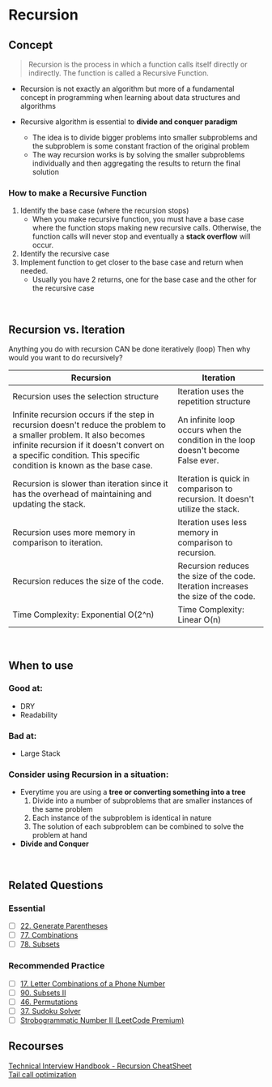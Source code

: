 # Recursion

## Concept

> Recursion is the process in which a function calls itself directly or indirectly. The function is called a Recursive Function.

- Recursion is not exactly an algorithm but more of a fundamental concept in programming when learning about data structures and algorithms

- Recursive algorithm is essential to **divide and conquer paradigm**
  - The idea is to divide bigger problems into smaller subproblems and the subproblem is some constant fraction of the original problem
  - The way recursion works is by solving the smaller subproblems individually and then aggregating the results to return the final solution

### How to make a Recursive Function

1. Identify the base case (where the recursion stops)
   - When you make recursive function, you must have a base case where the function stops making new recursive calls. Otherwise, the function calls will never stop and eventually a **stack overflow** will occur.
2. Identify the recursive case
3. Implement function to get closer to the base case and return when needed.
   - Usually you have 2 returns, one for the base case and the other for the recursive case

<br />

## Recursion vs. Iteration

Anything you do with recursion CAN be done iteratively (loop)
Then why would you want to do recursively?

| Recursion                                                                                                                                                                                                                                | Iteration                                                                         |
| ---------------------------------------------------------------------------------------------------------------------------------------------------------------------------------------------------------------------------------------- | --------------------------------------------------------------------------------- |
| Recursion uses the selection structure                                                                                                                                                                                                   | Iteration uses the repetition structure                                           |
| Infinite recursion occurs if the step in recursion doesn't reduce the problem to a smaller problem. It also becomes infinite recursion if it doesn't convert on a specific condition. This specific condition is known as the base case. | An infinite loop occurs when the condition in the loop doesn't become False ever. |
| Recursion is slower than iteration since it has the overhead of maintaining and updating the stack.                                                                                                                                      | Iteration is quick in comparison to recursion. It doesn't utilize the stack.      |
| Recursion uses more memory in comparison to iteration.                                                                                                                                                                                   | Iteration uses less memory in comparison to recursion.                            |
| Recursion reduces the size of the code.                                                                                                                                                                                                  | Recursion reduces the size of the code. Iteration increases the size of the code. |
| Time Complexity: Exponential O(2^n)                                                                                                                                                                                                      | Time Complexity: Linear O(n)                                                      |

<br />

## When to use

### Good at:

- DRY
- Readability

### Bad at:

- Large Stack

### Consider using Recursion in a situation:

- Everytime you are using a **tree or converting something into a tree**
  1. Divide into a number of subproblems that are smaller instances of the same problem
  2. Each instance of the subproblem is identical in nature
  3. The solution of each subproblem can be combined to solve the problem at hand
- **Divide and Conquer**

<br />

## Related Questions

### Essential

- [ ] [22. Generate Parentheses](https://leetcode.com/problems/generate-parentheses/description/)
- [ ] [77. Combinations](https://leetcode.com/problems/combinations/)
- [ ] [78. Subsets](https://leetcode.com/problems/subsets/description/)

### Recommended Practice

- [ ] [17. Letter Combinations of a Phone Number](https://leetcode.com/problems/letter-combinations-of-a-phone-number/description/)
- [ ] [90. Subsets II](https://leetcode.com/problems/subsets-ii/description/)
- [ ] [46. Permutations](https://leetcode.com/problems/permutations/description/)
- [ ] [37. Sudoku Solver](https://leetcode.com/problems/sudoku-solver/description/)
- [ ] [Strobogrammatic Number II (LeetCode Premium)](https://leetcode.com/problems/strobogrammatic-number-ii/description/)

## Recourses

[Technical Interview Handbook - Recursion CheatSheet](https://www.techinterviewhandbook.org/algorithms/recursion/)\
[Tail call optimization](https://2ality.com/2015/06/tail-call-optimization.html)
